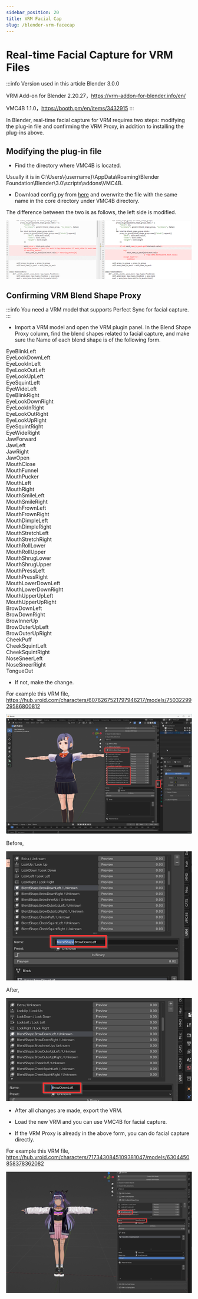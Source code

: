 ```yaml
---
sidebar_position: 20
title: VRM Facial Cap
slug: /blender-vrm-facecap
---
```


# Real-time Facial Capture for VRM Files

:::info Version used in this article
Blender 3.0.0

VRM Add-on for Blender 2.20.27，https://vrm-addon-for-blender.info/en/

VMC4B 1.1.0，https://booth.pm/en/items/3432915
:::

In Blender, real-time facial capture for VRM requires two steps: modifying the plug-in file and confirming the VRM Proxy, in addition to installing the plug-ins above.

## Modifying the plug-in file

- Find the directory where VMC4B is located.

Usually it is in C:\Users\\{username}\AppData\Roaming\Blender Foundation\Blender\3.0\scripts\addons\VMC4B.

- Download config.py from [here](https://kilimanjaro.dollarsmocap.com/config.py) and overwrite the file with the same name in the core directory under VMC4B directory.

The difference between the two is as follows, the left side is modified.

![](../../../img/2024_01_23_10_07_00-config.py.png)

## Confirming VRM Blend Shape Proxy

:::info
You need a VRM model that supports Perfect Sync for facial capture.
:::

- Import a VRM model and open the VRM plugin panel. In the Blend Shape Proxy column, find the blend shapes related to facial capture, and make sure the Name of each blend shape is of the following form.

EyeBlinkLeft  
EyeLookDownLeft  
EyeLookInLeft  
EyeLookOutLeft  
EyeLookUpLeft  
EyeSquintLeft  
EyeWideLeft  
EyeBlinkRight  
EyeLookDownRight  
EyeLookInRight  
EyeLookOutRight  
EyeLookUpRight  
EyeSquintRight  
EyeWideRight  
JawForward  
JawLeft  
JawRight  
JawOpen  
MouthClose  
MouthFunnel  
MouthPucker  
MouthLeft  
MouthRight  
MouthSmileLeft  
MouthSmileRight  
MouthFrownLeft  
MouthFrownRight  
MouthDimpleLeft  
MouthDimpleRight  
MouthStretchLeft  
MouthStretchRight  
MouthRollLower  
MouthRollUpper  
MouthShrugLower  
MouthShrugUpper  
MouthPressLeft  
MouthPressRight  
MouthLowerDownLeft  
MouthLowerDownRight  
MouthUpperUpLeft  
MouthUpperUpRight  
BrowDownLeft  
BrowDownRight  
BrowInnerUp  
BrowOuterUpLeft  
BrowOuterUpRight  
CheekPuff  
CheekSquintLeft  
CheekSquintRight  
NoseSneerLeft  
NoseSneerRight  
TongueOut  

- If not, make the change.

For example this VRM file, https://hub.vroid.com/characters/6076267521797946217/models/7503229929586800812

![](../../../img/2024_01_23_10_36_19-Blender.png)

Before,

![](../../../img/2024_01_23_10_44_00-Blender.png)

After,

![](../../../img/2024_01_23_10_44_14-Blender.png)

- After all changes are made, export the VRM.

- Load the new VRM and you can use VMC4B for facial capture.

- If the VRM Proxy is already in the above form, you can do facial capture directly.

For example this VRM file, https://hub.vroid.com/characters/7173430845109381047/models/6304450858378362082

![](../../../img/2024_01_23_12_58_02-Blender.png)